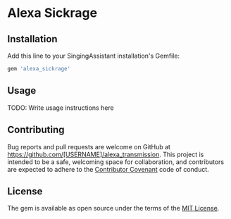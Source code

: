 # Alexa Sickrage
## Installation

Add this line to your SingingAssistant installation's Gemfile:

```ruby
gem 'alexa_sickrage'
```

## Usage

TODO: Write usage instructions here

## Contributing

Bug reports and pull requests are welcome on GitHub at https://github.com/[USERNAME]/alexa_transmission. This project is intended to be a safe, welcoming space for collaboration, and contributors are expected to adhere to the [Contributor Covenant](http://contributor-covenant.org) code of conduct.

## License

The gem is available as open source under the terms of the [MIT License](http://opensource.org/licenses/MIT).

